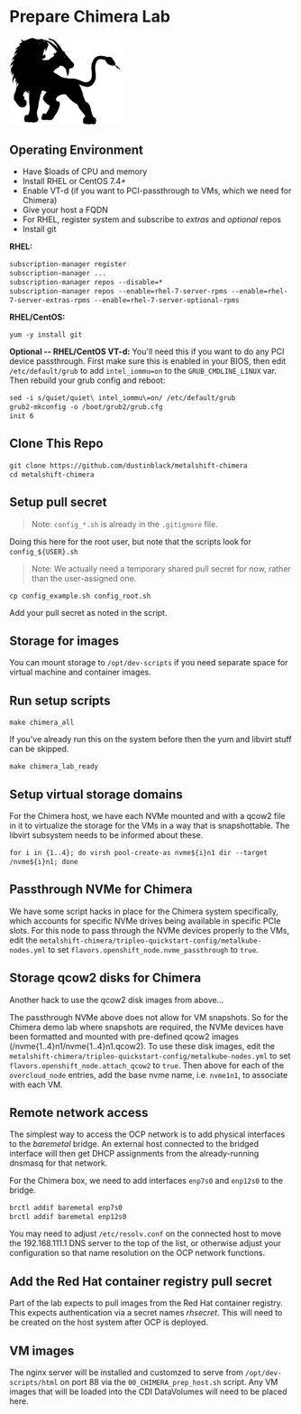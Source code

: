 # Prepare Chimera Lab

<img src="images/chimera-logo.png" alt="Chimera Logo" width="200px">

## Operating Environment

* Have $loads of CPU and memory
* Install RHEL or CentOS 7.4+
* Enable VT-d (if you want to PCI-passthrough to VMs, which we need for Chimera)
* Give your host a FQDN
* For RHEL, register system and subscribe to _extras_ and _optional_ repos
* Install git

**RHEL:**
```
subscription-manager register
subscription-manager ...
subscription-manager repos --disable=*
subscription-manager repos --enable=rhel-7-server-rpms --enable=rhel-7-server-extras-rpms --enable=rhel-7-server-optional-rpms
```

**RHEL/CentOS:**
```
yum -y install git
```

**Optional -- RHEL/CentOS VT-d:**
You'll need this if you want to do any PCI device passthrough.
First make sure this is enabled in your BIOS, then edit `/etc/default/grub` to add `intel_iommu=on` to the `GRUB_CMDLINE_LINUX` var. Then rebuild your grub config and reboot:
```
sed -i s/quiet/quiet\ intel_iommu\=on/ /etc/default/grub
grub2-mkconfig -o /boot/grub2/grub.cfg 
init 6
```

## Clone This Repo

```
git clone https://github.com/dustinblack/metalshift-chimera
cd metalshift-chimera
```

## Setup pull secret

> Note: `config_*.sh` is already in the `.gitignore` file.

Doing this here for the root user, but note that the scripts look for `config_${USER}.sh`

> Note: We actually need a temporary shared pull secret for now, rather than the user-assigned one.

```
cp config_example.sh config_root.sh
```

Add your pull secret as noted in the script.

## Storage for images

You can mount storage to `/opt/dev-scripts` if you need separate space for virtual machine and container images.

## Run setup scripts

```
make chimera_all
```

If you've already run this on the system before then the yum and libvirt stuff can be skipped.

```
make chimera_lab_ready
```

## Setup virtual storage domains
For the Chimera host, we have each NVMe mounted and with a qcow2 file in it to virtualize the storage for the VMs in a way that is snapshottable. The libvirt subsystem needs to be informed about these.
```
for i in {1..4}; do virsh pool-create-as nvme${i}n1 dir --target /nvme${i}n1; done
```

## Passthrough NVMe for Chimera

We have some script hacks in place for the Chimera system specifically, which accounts for specific NVMe drives being available in specific PCIe slots. For this node to pass through the NVMe devices properly to the VMs, edit the `metalshift-chimera/tripleo-quickstart-config/metalkube-nodes.yml` to set `flavors.openshift_node.nvme_passthrough` to `true`.

## Storage qcow2 disks for Chimera

Another hack to use the qcow2 disk images from above...

The passthrough NVMe above does not allow for VM snapshots. So for the Chimera demo lab where snapshots are required, the NVMe devices have been formatted and mounted with pre-defined qcow2 images (/nvme{1..4}n1/nvme{1..4}n1.qcow2). To use these disk images, edit the `metalshift-chimera/tripleo-quickstart-config/metalkube-nodes.yml` to set `flavors.openshift_node.attach_qcow2` to `true`. Then above for each of the `overcloud_node` entries, add the base nvme name, i.e. `nvme1n1`, to associate with each VM.

## Remote network access

The simplest way to access the OCP network is to add physical interfaces to the _baremetal_ bridge. An external host connected to the bridged interface will then get DHCP assignments from the already-running dnsmasq for that network.

For the Chimera box, we need to add interfaces `enp7s0` and `enp12s0` to the bridge.

```
brctl addif baremetal enp7s0
brctl addif baremetal enp12s0
```

You may need to adjust `/etc/resolv.conf` on the connected host to move the 192.168.111.1 DNS server to the top of the list, or otherwise adjust your configuration so that name resolution on the OCP network functions.

## Add the Red Hat container registry pull secret
Part of the lab expects to pull images from the Red Hat container registry. This expects authentication via a secret names _rhsecret_. This will need to be created on the host system after OCP is deployed.

## VM images
The nginx server will be installed and customzed to serve from `/opt/dev-scripts/html` on port 88 via the `00_CHIMERA_prep_host.sh` script. Any VM images that will be loaded into the CDI DataVolumes will need to be placed here.
